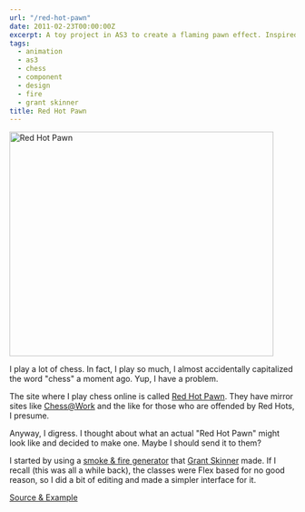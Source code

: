 ```yaml
---
url: "/red-hot-pawn"
date: 2011-02-23T00:00:00Z
excerpt: A toy project in AS3 to create a flaming pawn effect. Inspired by the chess website, Red Hot Pawn.
tags:
  - animation
  - as3
  - chess
  - component
  - design
  - fire
  - grant skinner
title: Red Hot Pawn
---
```


<img width="465" height="395" layout="responsive" src="https://labs.tomasino.org/assets/images/redhotpawn.jpg" alt="Red Hot Pawn"></img>

I play a lot of chess. In fact, I play so much, I almost accidentally
capitalized the word "chess" a moment ago. Yup, I have a problem.

The site where I play chess online is called [Red Hot Pawn][1]. They
have mirror sites like [Chess@Work][] and the like for those who are
offended by Red Hots, I presume.

Anyway, I digress. I thought about what an actual "Red Hot Pawn" might
look like and decided to make one. Maybe I should send it to them?

I started by using a [smoke & fire generator][] that [Grant Skinner][]
made. If I recall (this was all a while back), the classes were Flex
based for no good reason, so I did a bit of editing and made a simpler
interface for it.

[Source & Example][]

  [1]: //www.redhotpawn.com "Red Hot Pawn"
  [Chess@Work]: //www.chessatwork.com "Chess@Work"
  [smoke & fire generator]: //gskinner.com/blog/archives/2007/11/fire_effect_com.html
    "Fire Effect Component"
  [Grant Skinner]: //gskinner.com/blog "Grant Skinner"
  [Source & Example]: //github.com/jamestomasino/redhotpawn/
    "Source & Example"
